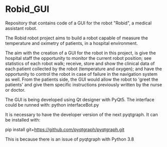 # Robid_GUI
Repository that contains code of a GUI for the robot "Robid", a medical assistant robot.

The Robid robot project aims to build a robot capable of measure the temperature and oximetry of patients, in a hospital environment.

The aim with the creation of a GUI for the robot in this project, is give the hospital staff the opportunity to monitor the current robot position; see statistics of each robot walk; receive, store and show the clinical data of each patient collected by the robot (temperature and oxygen); and have the opportunity to control the robot in case of failure in the navigation system as well. From the patients side, the GUI would allow the robot to 'greet the patients' and give them specific instructions previously written by the nurse or doctor.

The GUI is being developed using Qt designer with PyQt5. The interface could be runned with: python interfaceBot.py

It is necessary to have the developer version of the next pyqtgraph. It can be installed with:
 
 pip install git+https://github.com/pyqtgraph/pyqtgraph.git

This is because there is an issue of pyqtgraph with Python 3.8
